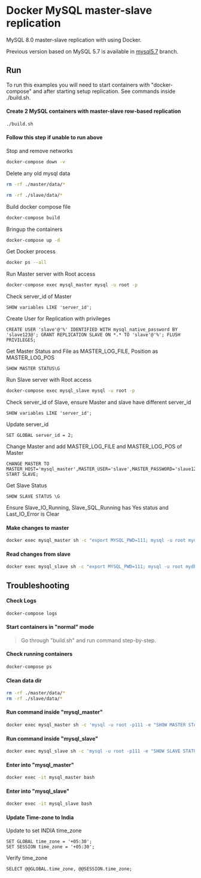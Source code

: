 # Docker MySQL master-slave replication

MySQL 8.0 master-slave replication with using Docker.

Previous version based on MySQL 5.7 is available in [mysql5.7](https://github.com/vbabak/docker-mysql-master-slave/tree/mysql5.7) branch.

## Run

To run this examples you will need to start containers with "docker-compose"
and after starting setup replication. See commands inside ./build.sh.

#### Create 2 MySQL containers with master-slave row-based replication

```bash
./build.sh
```

#### Follow this step if unable to run above

Stop and remove networks

```bash
docker-compose down -v
```

Delete any old mysql data

```bash
rm -rf ./master/data/*
```

```bash
rm -rf ./slave/data/*
```

Build docker compose file

```bash
docker-compose build
```

Bringup the containers

```bash
docker-compose up -d
```

Get Docker process

```bash
docker ps --all
```

Run Master server with Root access

```bash
docker-compose exec mysql_master mysql -u root -p
```

Check server_id of Master

```mysql
SHOW variables LIKE 'server_id';
```

Create User for Replication with privileges

```mysql
CREATE USER 'slave'@'%' IDENTIFIED WITH mysql_native_password BY 'slave123@'; GRANT REPLICATION SLAVE ON *.* TO 'slave'@'%'; FLUSH PRIVILEGES;
```

Get Master Status and File as MASTER_LOG_FILE, Position as MASTER_LOG_POS

```mysql
SHOW MASTER STATUS\G
```

Run Slave server with Root access

```bash
docker-compose exec mysql_slave mysql -u root -p
```

Check server_id of Slave, ensure Master and slave have different server_id

```mysql
SHOW variables LIKE 'server_id';
```

Update server_id

```mysql
SET GLOBAL server_id = 2;
```

Change Master and add MASTER_LOG_FILE and MASTER_LOG_POS of Master

```mysql
CHANGE MASTER TO MASTER_HOST='mysql_master',MASTER_USER='slave',MASTER_PASSWORD='slave123@',MASTER_LOG_FILE='binlog.000002',MASTER_LOG_POS=829; START SLAVE;
```

Get Slave Status

```mysql
SHOW SLAVE STATUS \G
```

Ensure Slave_IO_Running, Slave_SQL_Running has Yes status and Last_IO_Error is Clear

#### Make changes to master

```bash
docker exec mysql_master sh -c "export MYSQL_PWD=111; mysql -u root mydb -e 'create table code(code int); insert into code values (100), (200)'"
```

#### Read changes from slave

```bash
docker exec mysql_slave sh -c "export MYSQL_PWD=111; mysql -u root mydb -e 'select * from code \G'"
```

## Troubleshooting

#### Check Logs

```bash
docker-compose logs
```

#### Start containers in "normal" mode

> Go through "build.sh" and run command step-by-step.

#### Check running containers

```bash
docker-compose ps
```

#### Clean data dir

```bash
rm -rf ./master/data/*
rm -rf ./slave/data/*
```

#### Run command inside "mysql_master"

```bash
docker exec mysql_master sh -c 'mysql -u root -p111 -e "SHOW MASTER STATUS \G"'
```

#### Run command inside "mysql_slave"

```bash
docker exec mysql_slave sh -c 'mysql -u root -p111 -e "SHOW SLAVE STATUS \G"'
```

#### Enter into "mysql_master"

```bash
docker exec -it mysql_master bash
```

#### Enter into "mysql_slave"

```bash
docker exec -it mysql_slave bash
```

#### Update Time-zone to India

Update to set INDIA time_zone

```mysql
SET GLOBAL time_zone = '+05:30';
SET SESSION time_zone = '+05:30';
```

Verify time_zone

```mysql
SELECT @@GLOBAL.time_zone, @@SESSION.time_zone;
```
